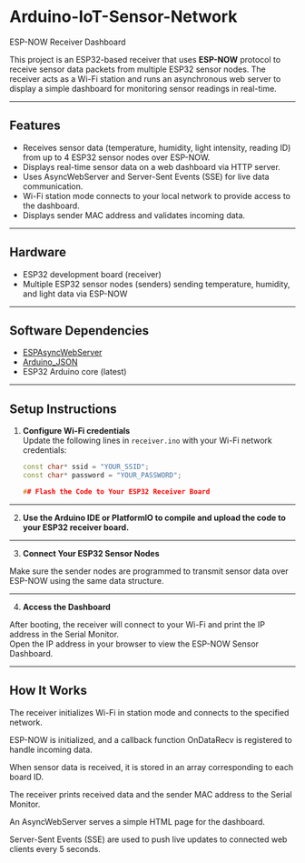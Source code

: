 # Arduino-IoT-Sensor-Network
ESP-NOW Receiver Dashboard

This project is an ESP32-based receiver that uses **ESP-NOW** protocol to receive sensor data packets from multiple ESP32 sensor nodes. The receiver acts as a Wi-Fi station and runs an asynchronous web server to display a simple dashboard for monitoring sensor readings in real-time.

---

## Features

- Receives sensor data (temperature, humidity, light intensity, reading ID) from up to 4 ESP32 sensor nodes over ESP-NOW.
- Displays real-time sensor data on a web dashboard via HTTP server.
- Uses AsyncWebServer and Server-Sent Events (SSE) for live data communication.
- Wi-Fi station mode connects to your local network to provide access to the dashboard.
- Displays sender MAC address and validates incoming data.

---

## Hardware

- ESP32 development board (receiver)
- Multiple ESP32 sensor nodes (senders) sending temperature, humidity, and light data via ESP-NOW

---

## Software Dependencies

- [ESPAsyncWebServer](https://github.com/me-no-dev/ESPAsyncWebServer)
- [Arduino_JSON](https://github.com/arduino-libraries/Arduino_JSON)
- ESP32 Arduino core (latest)

---

## Setup Instructions

1. **Configure Wi-Fi credentials**  
   Update the following lines in `receiver.ino` with your Wi-Fi network credentials:
   ```cpp
   const char* ssid = "YOUR_SSID";
   const char* password = "YOUR_PASSWORD";

   ## Flash the Code to Your ESP32 Receiver Board
---

2. **Use the Arduino IDE or PlatformIO to compile and upload the code to your ESP32 receiver board.**

---

3. **Connect Your ESP32 Sensor Nodes**

Make sure the sender nodes are programmed to transmit sensor data over ESP-NOW using the same data structure.

---

4. **Access the Dashboard**

After booting, the receiver will connect to your Wi-Fi and print the IP address in the Serial Monitor.  
Open the IP address in your browser to view the ESP-NOW Sensor Dashboard.

---
## How It Works
The receiver initializes Wi-Fi in station mode and connects to the specified network.

ESP-NOW is initialized, and a callback function OnDataRecv is registered to handle incoming data.

When sensor data is received, it is stored in an array corresponding to each board ID.

The receiver prints received data and the sender MAC address to the Serial Monitor.

An AsyncWebServer serves a simple HTML page for the dashboard.

Server-Sent Events (SSE) are used to push live updates to connected web clients every 5 seconds.
   
